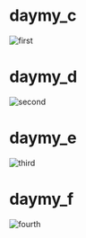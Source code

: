 # daymy_c

![first](https://raw.github.com/horaotoko/256_practices/master/smp_app_practices/daymy_c.png)

# daymy_d

![second](https://raw.github.com/horaotoko/256_practices/master/smp_app_practices/daymy_d.png)

# daymy_e

![third](https://raw.github.com/horaotoko/256_practices/master/smp_app_practices/daymy_e.png)

# daymy_f

![fourth](https://raw.github.com/horaotoko/256_practices/master/smp_app_practices/daymy_f.png)